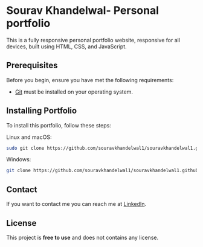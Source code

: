 # Sourav Khandelwal- Personal portfolio

This is a fully responsive personal portfolio website, responsive for all devices, built using HTML, CSS, and JavaScript.

## Prerequisites

Before you begin, ensure you have met the following requirements:

* [Git](https://git-scm.com/downloads "Download Git") must be installed on your operating system.

## Installing Portfolio

To install this portfolio, follow these steps:

Linux and macOS:

```bash
sudo git clone https://github.com/souravkhandelwal1/souravkhandelwal1.github.io.git
```

Windows:

```bash
git clone https://github.com/souravkhandelwal1/souravkhandelwal1.github.io.git
```

## Contact

If you want to contact me you can reach me at [LinkedIn](https://www.linkedin.com/in/sourav-khandelwal-b2334217/).

## License

This project is **free to use** and does not contains any license.
